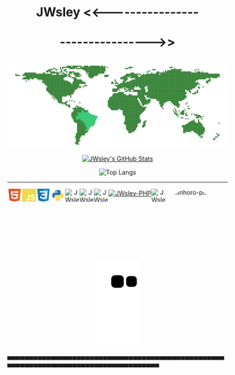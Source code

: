 #                                  <p  align="center"> JWsley <span><<</span>----------------<br> <img width="100" height="15" src="https://profile-counter.glitch.me/JWsley/count.svg" /><br>----------------<span>>></span><br> </p>
![worldMap](https://github.com/JWsley/JWsley/blob/main/img/World-Map.svg)



                                                                                                                  
<div align="center">
  
  
  
  <a href="app.lofi.co">
    <a href="app.lofi.co">    
     <img height="150rem" width="300rem"  alt="JWsley's GitHub Stats" src="https://awesome-github-stats.azurewebsites.net/user-stats/JWsley?cardType=github&theme=merko" />  </a>

![Top Langs ](https://github-readme-stats.vercel.app/api/top-langs/?username=JWsley&theme=merko)
    
   
</div>
  
 <hr>
  <center>
  <div style="display: flex;" align="center"><br>
   <img align="center" alt="JWsley-HTML" height="30" width="33" src="https://raw.githubusercontent.com/devicons/devicon/master/icons/html5/html5-original.svg">
   <img align="center" alt="Js" height="30" width="33" src="https://raw.githubusercontent.com/devicons/devicon/master/icons/javascript/javascript-plain.svg">
   <img align="center" alt="JWsley-CSS" height="30" width="33" src="https://raw.githubusercontent.com/devicons/devicon/master/icons/css3/css3-original.svg">
   <a href="https://github.com/JWsley/Project-Coffe"><img align="center" alt="JWsley-Python" height="30" width="33" src="https://raw.githubusercontent.com/devicons/devicon/master/icons/python/python-original.svg"></a>
   <img align="center" alt="JWsley-MySQL" height="30" width="33" src="https://cdn.jsdelivr.net/gh/devicons/devicon/icons/mysql/mysql-original.svg">
  
    
   <img align="center" alt="JWsley-Ionic" height="30" width="33" src="https://cdn.jsdelivr.net/gh/devicons/devicon/icons/ionic/ionic-original.svg">
  
    
   <img align="center" alt="JWsley-TypeScript" height="30" width="33" src="https://cdn.jsdelivr.net/gh/devicons/devicon/icons/typescript/typescript-original.svg"> 
   <a href="https://github.com/JWsley/crudPHP-Completo"><img align="center" alt="JWsley-PHP" height="50" width="50" src="https://cdn.jsdelivr.net/gh/devicons/devicon/icons/php/php-original.svg"></a>
    
    
   <img align="center" alt="JWsley-Wordpress" height="30" width="33" src="https://cdn.jsdelivr.net/gh/devicons/devicon/icons/wordpress/wordpress-plain.svg">
   
   <img align="center" alt="minhoro-photo" height="150" style= "border-radius:80px;" src="https://flyclipart.com/thumb2/scratch-studio-179025.png">
</div>       
    </center>
 
  

  <center>

  
  ![Snake animation](https://github.com/JWsley/JWsley/blob/output/github-contribution-grid-snake.svg)
 </center>

▄▄▄▄▄▄▄▄▄▄▄▄▄▄▄▄▄▄▄▄▄▄▄▄▄▄▄▄▄▄▄▄▄▄▄▄▄▄▄▄▄▄▄▄▄▄▄▄▄▄▄▄▄▄▄▄▄▄▄▄▄▄▄▄▄▄▄▄▄▄▄▄▄▄▄▄▄▄▄▄▄▄▄▄▄

